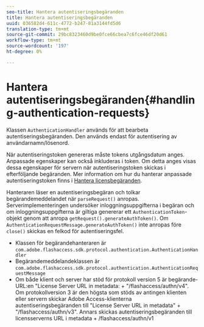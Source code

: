 ```yaml
---
seo-title: Hantera autentiseringsbegäranden
title: Hantera autentiseringsbegäranden
uuid: 036582d4-611c-4772-b247-81a3144fd5d6
translation-type: tm+mt
source-git-commit: 29bc8323460d9be0fce66cbea7c6fce46df20d61
workflow-type: tm+mt
source-wordcount: '197'
ht-degree: 0%

---
```



# Hantera autentiseringsbegäranden{#handling-authentication-requests}

Klassen `AuthenticationHandler` används för att bearbeta autentiseringsbegäranden. Den används endast för autentisering av användarnamn/lösenord.

När autentiseringstoken genereras måste tokens utgångsdatum anges. Anpassade egenskaper kan också inkluderas i token. Om detta anges visas dessa egenskaper för servern när autentiseringstoken skickas i efterföljande begäranden. Mer information om hur du hanterar anpassade autentiseringstoken finns i [Hantera licensbegäranden](../../aaxs-protecting-content/content-implementing-the-license-server/content-handling-license-reqs/content-handling-license-reqs.md).

Hanteraren läser en autentiseringsbegäran och tolkar begärandemeddelandet när `parseRequest()` anropas. Serverimplementeringen undersöker inloggningsuppgifterna i begäran och om inloggningsuppgifterna är giltiga genererar ett `AuthenticationToken`-objekt genom att anropa `getRequest().generateAuthToken()`. Om `AuthenticationRequestMessage.generateAuthToken()` inte anropas före `close()` skickas en felkod för autentiseringsfel.

* Klassen för begärandehanteraren är `com.adobe.flashaccess.sdk.protocol.authentication.AuthenticationHandler`
* Begärandemeddelandeklassen är `com.adobe.flashaccess.sdk.protocol.authentication.AuthenticationRequestMessage`
* Om både klient och server har stöd för protokoll version 5 är begärande-URL:en &quot;License Server URL in metadata: + &quot;/flashaccess/authn/v4&quot;. Om protokollversion 3 är den högsta som stöds av antingen klienten eller servern skickar Adobe Access-klienterna autentiseringsbegäranden till &quot;License Server URL in metadata&quot; + &quot;/flashaccess/authn/v3&quot;. Annars skickas autentiseringsbegäranden till licensserverns URL i metadata + /flashaccess/authn/v1

